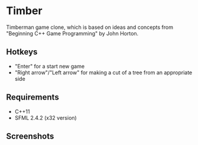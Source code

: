 # Timber
Timberman game clone, which is based on ideas and concepts from "Beginning C++ Game Programming" by John Horton.

Hotkeys
--------
- "Enter" for a start new game
- "Right arrow"/"Left arrow" for making a cut of a tree from an appropriate side

Requirements
------------
- C++11
- SFML 2.4.2 (x32 version)

Screenshots
-----------
<p align="center">
  <img src=""/>
</p>
